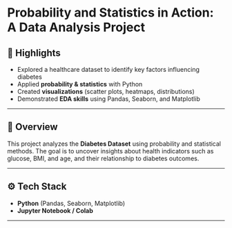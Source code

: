 # Probability and Statistics in Action: A Data Analysis Project  

## 🚀 Highlights  
- Explored a healthcare dataset to identify key factors influencing diabetes  
- Applied **probability & statistics** with Python  
- Created **visualizations** (scatter plots, heatmaps, distributions)  
- Demonstrated **EDA skills** using Pandas, Seaborn, and Matplotlib  

---

## 📌 Overview  
This project analyzes the **Diabetes Dataset** using probability and statistical methods. The goal is to uncover insights about health indicators such as glucose, BMI, and age, and their relationship to diabetes outcomes.  

---

## ⚙️ Tech Stack  
- **Python** (Pandas, Seaborn, Matplotlib)  
- **Jupyter Notebook / Colab**  

---
